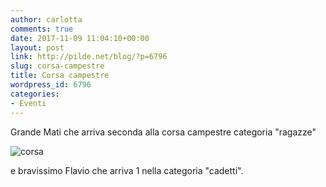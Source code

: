 ```yaml
---
author: carlotta
comments: true
date: 2017-11-09 11:04:10+00:00
layout: post
link: http://pilde.net/blog/?p=6796
slug: corsa-campestre
title: Corsa campestre
wordpress_id: 6796
categories:
- Eventi
---
```


Grande Mati che arriva seconda alla corsa campestre categoria "ragazze"

![corsa](http://pilde.net/blog/wp-content/uploads/2017/12/corsa.png)


e bravissimo Flavio che arriva 1 nella categoria "cadetti".
